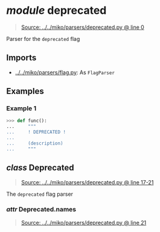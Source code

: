 # *module* **deprecated**

> [Source: ../../miko/parsers/deprecated.py @ line 0](../../miko/parsers/deprecated.py#L0)

Parser for the `deprecated` flag

## Imports

- [../../miko/parsers/flag.py](../../miko/parsers/flag.py): As `FlagParser`

## Examples

### Example 1

```python
>>> def func():
...     """
...     ! DEPRECATED !
...
...     (description)
...     """
```

## *class* **Deprecated**

> [Source: ../../miko/parsers/deprecated.py @ line 17-21](../../miko/parsers/deprecated.py#L17-L21)

The `deprecated` flag parser

### *attr* Deprecated.**names**

> [Source: ../../miko/parsers/deprecated.py @ line 21](../../miko/parsers/deprecated.py#L21)
